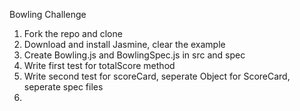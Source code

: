 Bowling Challenge

1. Fork the repo and clone
2. Download and install Jasmine, clear the example
3. Create Bowling.js and BowlingSpec.js in src and spec
4. Write first test for totalScore method
5. Write second test for scoreCard, seperate Object for ScoreCard, seperate spec
   files
6.
